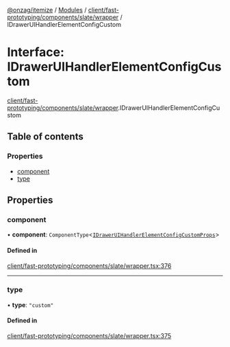 [@onzag/itemize](../README.md) / [Modules](../modules.md) / [client/fast-prototyping/components/slate/wrapper](../modules/client_fast_prototyping_components_slate_wrapper.md) / IDrawerUIHandlerElementConfigCustom

# Interface: IDrawerUIHandlerElementConfigCustom

[client/fast-prototyping/components/slate/wrapper](../modules/client_fast_prototyping_components_slate_wrapper.md).IDrawerUIHandlerElementConfigCustom

## Table of contents

### Properties

- [component](client_fast_prototyping_components_slate_wrapper.IDrawerUIHandlerElementConfigCustom.md#component)
- [type](client_fast_prototyping_components_slate_wrapper.IDrawerUIHandlerElementConfigCustom.md#type)

## Properties

### component

• **component**: `ComponentType`\<[`IDrawerUIHandlerElementConfigCustomProps`](client_fast_prototyping_components_slate_wrapper.IDrawerUIHandlerElementConfigCustomProps.md)\>

#### Defined in

[client/fast-prototyping/components/slate/wrapper.tsx:376](https://github.com/onzag/itemize/blob/59702dd5/client/fast-prototyping/components/slate/wrapper.tsx#L376)

___

### type

• **type**: ``"custom"``

#### Defined in

[client/fast-prototyping/components/slate/wrapper.tsx:375](https://github.com/onzag/itemize/blob/59702dd5/client/fast-prototyping/components/slate/wrapper.tsx#L375)
